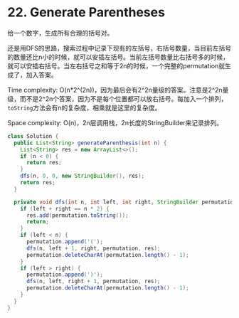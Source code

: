 # 22. Generate Parentheses

给一个数字，生成所有合理的括号对。

还是用DFS的思路，搜索过程中记录下现有的左括号，右括号数量，当目前左括号的数量还比n小的时候，就可以安插左括号。当前左括号数量比右括号多的时候，就可以安插右括号。当左右括号之和等于2n的时候，一个完整的permutation就生成了，加入答案。

Time complexity: O(n*2^(2n))，因为最后会有2^2n量级的答案。注意是2^2n量级，而不是2^2n个答案，因为不是每个位置都可以放右括号。每加入一个排列，`toString`方法会有n的复杂度，相乘就是这里的复杂度。

Space complexity: O(n)，2n层调用栈，2n长度的StringBuilder来记录排列。

```java
class Solution {
  public List<String> generateParenthesis(int n) {
    List<String> res = new ArrayList<>();
    if (n < 0) {
      return res;
    }
    dfs(n, 0, 0, new StringBuilder(), res);
    return res;
  }

  private void dfs(int n, int left, int right, StringBuilder permutation, List<String> res) {
    if (left + right == n * 2) {
      res.add(permutation.toString());
      return;
    }
    if (left < n) {
      permutation.append('(');
      dfs(n, left + 1, right, permutation, res);
      permutation.deleteCharAt(permutation.length() - 1);
    }
    if (left > right) {
      permutation.append(')');
      dfs(n, left, right + 1, permutation, res);
      permutation.deleteCharAt(permutation.length() - 1);
    }
  }
}
```